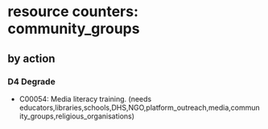 # resource counters: community_groups

## by action


### D4 Degrade
* C00054: Media literacy training.  (needs educators,libraries,schools,DHS,NGO,platform_outreach,media,community_groups,religious_organisations)
